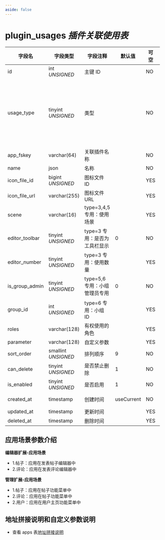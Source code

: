 ```yaml
---
aside: false
---
```


# plugin_usages *插件关联使用表*

| 字段名 | 字段类型 | 字段注释 | 默认值 | 可空 | 备注 |
| --- | --- | --- | --- | --- | --- |
| id | int *UNSIGNED* | 主键 ID |  | NO | 自动递增 |
| usage_type | tinyint *UNSIGNED* | 类型 |  | NO | 1.钱包充值<br>2.钱包提现<br>3.编辑器扩展<br>4.内容类型扩展<br>5.管理扩展<br>6.小组扩展<br>7.用户功能扩展<br>8.用户资料扩展<br>9.频道扩展 |
| app_fskey | varchar(64) | 关联插件名称 |  | NO | 关联字段 [apps->fskey](../apps/apps.md) |
| name | json | 名称 |  | NO | **多语言** |
| icon_file_id | bigint *UNSIGNED* | 图标文件 ID |  | YES | 关联字段 [files->id](../systems/files.md) |
| icon_file_url | varchar(255) | 图标文件 URL |  | YES |  |
| scene | varchar(16) | type=3,4,5 专用：使用场景 |  | YES | 1.帖子 / 2.评论 / 3.用户<br>多个用英文逗号隔开 |
| editor_toolbar | tinyint *UNSIGNED* | type=3 专用：是否为工具栏显示 | 0 | NO | 0.否 / 1.是 |
| editor_number | tinyint *UNSIGNED* | type=3 专用：使用数量 |  | YES | 最大值 10 |
| is_group_admin | tinyint *UNSIGNED* | type=5,6 专用：小组管理员专用 | 0 | NO | 0.否 / 1.是<br>当值为 1 时，roles 字段无效 |
| group_id | int *UNSIGNED* | type=6 专用：小组 ID |  | YES | 关联字段 [groups->id](../contents/groups.md)<br>关联插件所属小组 |
| roles | varchar(128) | 有权使用的角色 |  | YES | 有权角色 ID，多个以英文逗号隔开 |
| parameter | varchar(128) | 自定义参数 |  | YES |  |
| sort_order | smallint *UNSIGNED* | 排列顺序 | 9 | NO | 升序排序 |
| can_delete | tinyint *UNSIGNED* | 是否禁止删除 | 1 | NO | 0.禁止删除 / 1.允许删除 |
| is_enabled | tinyint *UNSIGNED* | 是否启用 | 1 | NO | 0.停用 / 1.启用 |
| created_at | timestamp | 创建时间 | useCurrent | NO | 比如 MySQL 默认值为 CURRENT_TIMESTAMP |
| updated_at | timestamp | 更新时间 |  | YES |  |
| deleted_at | timestamp | 删除时间 |  | YES |  |

## 应用场景参数介绍

**编辑器扩展-应用场景**

- 1.帖子：应用在发表帖子编辑器中
- 2.评论：应用在发表评论编辑器中

**管理扩展-应用场景**

- 1.帖子：应用在帖子功能菜单中
- 2.评论：应用在帖子功能菜单中
- 2.用户：应用在用户主页功能菜单中

## 地址拼接说明和自定义参数说明

- 查看 apps 表[地址拼接说明](apps.md#地址拼接说明)
